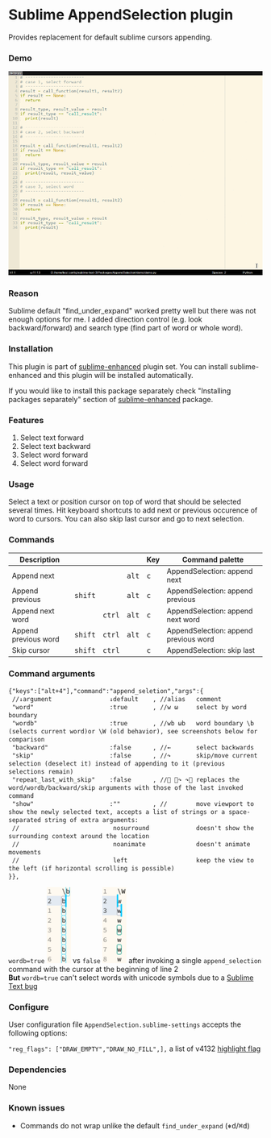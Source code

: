 # Sublime AppendSelection plugin

Provides replacement for default sublime cursors appending.


### Demo

![Demo](https://github.com/shagabutdinov/sublime-enhanced-demos/raw/master/append_selection.gif "Demo")


### Reason

Sublime default "find_under_expand" worked pretty well but there was not enough
options for me. I added direction control (e.g. look backward/forward) and
search type (find part of word or whole word).


### Installation

This plugin is part of [sublime-enhanced](http://github.com/shagabutdinov/sublime-enhanced)
plugin set. You can install sublime-enhanced and this plugin will be installed
automatically.

If you would like to install this package separately check "Installing packages
separately" section of [sublime-enhanced](http://github.com/shagabutdinov/sublime-enhanced)
package.


### Features

1. Select text forward
2. Select text backward
3. Select word forward
4. Select word forward


### Usage

Select a text or position cursor on top of word that should be selected several
times. Hit keyboard shortcuts to add next or previous occurence of word to
cursors. You can also skip last cursor and go to next selection.


### Commands

| Description          	|                	|                	|               	| Key          	| Command palette                       |
|----------------------	|----------------	|----------------	|---------------	|--------------	|---------------------------------------|
| Append next          	|                	|                	| <kbd>alt</kbd>	| <kbd>c</kbd> 	| AppendSelection: append next          |
| Append previous      	|<kbd>shift</kbd>	|                	| <kbd>alt</kbd>	| <kbd>c</kbd> 	| AppendSelection: append previous      |
| Append next word     	|                	|<kbd>ctrl</kbd> 	| <kbd>alt</kbd>	| <kbd>c</kbd> 	| AppendSelection: append next word     |
| Append previous word 	|<kbd>shift</kbd>	|<kbd>ctrl</kbd> 	| <kbd>alt</kbd>	| <kbd>c</kbd> 	| AppendSelection: append previous word |
| Skip cursor          	|<kbd>shift</kbd>	|<kbd>ctrl</kbd> 	|               	| <kbd>c</kbd> 	| AppendSelection: skip last            |

### Command arguments

```json5
{"keys":["alt+4"],"command":"append_seletion","args":{
 //↓argument            	↓default   	, //alias  	comment
 "word"                 	:true      	, //w ω    	select by word boundary
 "wordb"                	:true      	, //wb ωb  	word boundary \b (selects current word)or \W (old behavior), see screenshots below for comparison
 "backward"             	:false     	, //←      	select backwards
 "skip"                 	:false     	, //↷      	skip/move current selection (deselect it) instead of appending to it (previous selections remain)
 "repeat_last_with_skip"	:false     	, //🔁 🔁↷ ↷🔁	replaces the word/wordb/backward/skip arguments with those of the last invoked command
 "show"                 	:""        	, //       	move viewport to show the newly selected text, accepts a list of strings or a space-separated string of extra arguments:
 //                     	 nosurround	           	doesn't show the surrounding context around the location
 //                     	 noanimate 	           	doesn't animate movements
 //                     	 left      	           	keep the view to the left (if horizontal scrolling is possible)
}},
```

`wordb=true` <img src="./demo/append_sel_wordb.png" alt="Word boundary \b" width="48"/> vs `false` <img src="./demo/append_sel_wordW.png" alt="Word boundary \W" width="48"/> after invoking a single `append_selection` command with the cursor at the beginning of line 2<br>
__But__ `wordb=true` can't select words with unicode symbols due to a [Sublime Text bug](https://github.com/sublimehq/sublime_text/issues/1737)

### Configure

User configuration file `AppendSelection.sublime-settings` accepts the following options:

`"reg_flags": ["DRAW_EMPTY","DRAW_NO_FILL",],` a list of v4132 [highlight flag](sublimetext.com/docs/api_reference.html#sublime.RegionFlags)

### Dependencies

None

### Known issues

- Commands do not wrap unlike the default `find_under_expand` (<kbd>⎈</kbd><kbd>d</kbd>/<kbd>⌘</kbd><kbd>d</kbd>)
